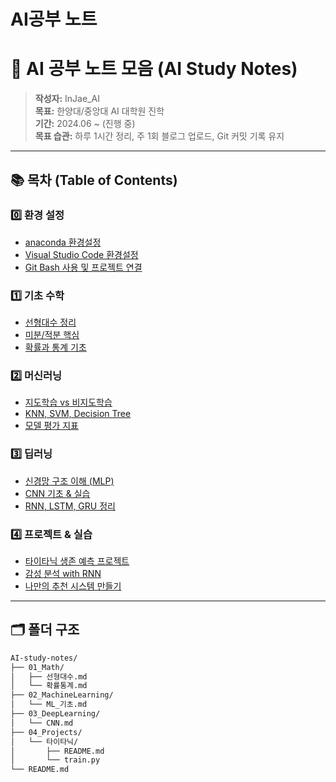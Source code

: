 # AI공부 노트




# 🧠 AI 공부 노트 모음 (AI Study Notes)

> **작성자:** InJae_AI  
> **목표:** 한양대/중앙대 AI 대학원 진학  
> **기간:** 2024.06 ~ (진행 중)  
> **목표 습관:** 하루 1시간 정리, 주 1회 블로그 업로드, Git 커밋 기록 유지

---

## 📚 목차 (Table of Contents)

### 0️⃣ 환경 설정
- [anaconda 환경설정](0_Setting/anaconda설정.md)
- [Visual Studio Code 환경설정](0_Setting/visualstudiocode설정.md)
- [Git Bash 사용 및 프로젝트 연결](0_Setting/Gitbash설정.md)

### 1️⃣ 기초 수학
- [선형대수 정리](01_Math/선형대수_정리/선형대수_정리.md)
- [미분/적분 핵심](01_Math/미적분_핵심/미적분_핵심.md)
- [확률과 통계 기초](01_Math/확률과통계_기초/확률과통계_기초.md)

### 2️⃣ 머신러닝
- [지도학습 vs 비지도학습](02_MachineLearning/ML_기초.md)
- [KNN, SVM, Decision Tree](02_MachineLearning/ML_모델비교.md)
- [모델 평가 지표](02_MachineLearning/모델평가.md)

### 3️⃣ 딥러닝
- [신경망 구조 이해 (MLP)](03_DeepLearning/MLP.md)
- [CNN 기초 & 실습](03_DeepLearning/CNN.md)
- [RNN, LSTM, GRU 정리](03_DeepLearning/RNN.md)

### 4️⃣ 프로젝트 & 실습
- [타이타닉 생존 예측 프로젝트](04_Projects/타이타닉/README.md)
- [감성 분석 with RNN](04_Projects/감성분석/README.md)
- [나만의 추천 시스템 만들기](04_Projects/추천시스템/README.md)

---

## 🗂 폴더 구조

```bash
AI-study-notes/
├── 01_Math/
│   ├── 선형대수.md
│   └── 확률통계.md
├── 02_MachineLearning/
│   └── ML_기초.md
├── 03_DeepLearning/
│   └── CNN.md
├── 04_Projects/
│   └── 타이타닉/
│       ├── README.md
│       └── train.py
└── README.md
